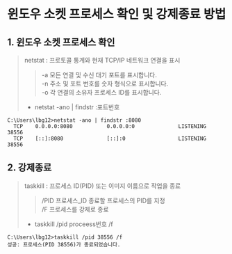 # 윈도우 소켓 프로세스 확인 및 강제종료 방법
## 1. 윈도우 소켓 프로세스 확인
> netstat : 프로토콜 통계와 현재 TCP/IP 네트워크 연결을 표시<br>
>  > -a    모든 연결 및 수신 대기 포트를 표시합니다. <br>
>  > -n    주소 및 포트 번호를 숫자 형식으로 표시합니다. <br>
>  > -o    각 연결의 소유자 프로세스 ID를 표시합니다. <br>
> * netstat -ano | findstr :포트번호
```
C:\Users\lbg12>netstat -ano | findstr :8080
  TCP    0.0.0.0:8080           0.0.0.0:0              LISTENING       38556
  TCP    [::]:8080              [::]:0                 LISTENING       38556
```
## 2. 강제종료
>  taskkill : 프로세스 ID(PID) 또는 이미지 이름으로 작업을 종료<br>
>  >  /PID  프로세스_ID      종료할 프로세스의 PID를 지정<br>
>  >  /F                    프로세스를 강제로 종료<br>
> * taskkill /pid proceess번호 /f
```
C:\Users\lbg12>taskkill /pid 38556 /f
성공: 프로세스(PID 38556)가 종료되었습니다.
```

